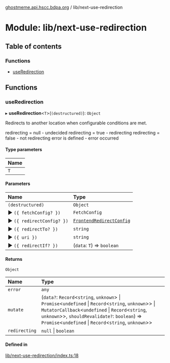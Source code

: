 [ghostmeme.api.hscc.bdpa.org](../README.md) / lib/next-use-redirection

# Module: lib/next-use-redirection

## Table of contents

### Functions

- [useRedirection](lib_next_use_redirection.md#useredirection)

## Functions

### useRedirection

▸ **useRedirection**<`T`\>(`(destructured)`): `Object`

Redirects to another location when configurable conditions are met.

redirecting = null  - undecided
redirecting = true  - redirecting
redirecting = false - not redirecting
error is defined    - error occurred

#### Type parameters

| Name |
| :------ |
| `T` |

#### Parameters

| Name | Type |
| :------ | :------ |
| `(destructured)` | `Object` |
| ▶ `({ fetchConfig? })` | `FetchConfig` |
| ▶ `({ redirectConfig? })` | [`FrontendRedirectConfig`](lib_next_isomorphic_redirect_types.md#frontendredirectconfig) |
| ▶ `({ redirectTo? })` | `string` |
| ▶ `({ uri })` | `string` |
| ▶ `({ redirectIf? })` | (`data`: `T`) => `boolean` |

#### Returns

`Object`

| Name | Type |
| :------ | :------ |
| `error` | `any` |
| `mutate` | (`data?`: `Record`<`string`, `unknown`\> \| `Promise`<`undefined` \| `Record`<`string`, `unknown`\>\> \| `MutatorCallback`<`undefined` \| `Record`<`string`, `unknown`\>\>, `shouldRevalidate?`: `boolean`) => `Promise`<`undefined` \| `Record`<`string`, `unknown`\>\> |
| `redirecting` | ``null`` \| `boolean` |

#### Defined in

[lib/next-use-redirection/index.ts:18](https://github.com/nhscc/ghostmeme.api.hscc.bdpa.org/blob/b50e614/lib/next-use-redirection/index.ts#L18)
